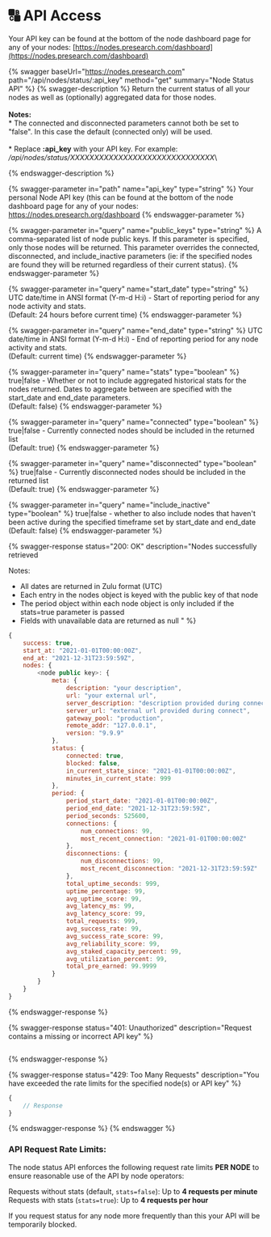 # 🔠 API Access

Your API key can be found at the bottom of the node dashboard page for any of your nodes: [https://nodes.presearch.com/dashboard](https://nodes.presearch.com/dashboard)

{% swagger baseUrl="https://nodes.presearch.com" path="/api/nodes/status/:api_key" method="get" summary="Node Status API" %}
{% swagger-description %}
Return the current status of all your nodes as well as (optionally) aggregated data for those nodes.\
\
**Notes:**\
\* The connected and disconnected parameters cannot both be set to "false".  In this case the default (connected only) will be used.\
\
\* Replace **:api\_key** with your API key. For example: _/api/nodes/status/XXXXXXXXXXXXXXXXXXXXXXXXXXXXXX_\

{% endswagger-description %}

{% swagger-parameter in="path" name="api_key" type="string" %}
Your personal Node API key (this can be found at the bottom of the node dashboard page for any of your nodes: https://nodes.presearch.org/dashboard
{% endswagger-parameter %}

{% swagger-parameter in="query" name="public_keys" type="string" %}
A comma-separated list of node public keys.  If this parameter is specified, only those nodes will be returned.  This parameter overrides the connected, disconnected, and include\_inactive parameters (ie: if the specified nodes are found they will be returned regardless of their current status).
{% endswagger-parameter %}

{% swagger-parameter in="query" name="start_date" type="string" %}
UTC date/time in ANSI format (Y-m-d H:i) - Start of reporting period for any node activity and stats.\
(Default: 24 hours before current time)
{% endswagger-parameter %}

{% swagger-parameter in="query" name="end_date" type="string" %}
UTC date/time in ANSI format (Y-m-d H:i) - End of reporting period for any node activity and stats.\
(Default: current time)
{% endswagger-parameter %}

{% swagger-parameter in="query" name="stats" type="boolean" %}
true|false - Whether or not to include aggregated historical stats for the nodes returned. Dates to aggregate between are specified with the start\_date and end\_date parameters.\
(Default: false)
{% endswagger-parameter %}

{% swagger-parameter in="query" name="connected" type="boolean" %}
true|false - Currently connected nodes should be included in the returned list\
(Default: true)
{% endswagger-parameter %}

{% swagger-parameter in="query" name="disconnected" type="boolean" %}
true|false - Currently disconnected nodes should be included in the returned list\
(Default: true)
{% endswagger-parameter %}

{% swagger-parameter in="query" name="include_inactive" type="boolean" %}
true|false - whether to also include nodes that haven't been active during the specified timeframe set by start\_date and end\_date\
(Default: false)
{% endswagger-parameter %}

{% swagger-response status="200: OK" description="Nodes successfully retrieved

Notes:
* All dates are returned in Zulu format (UTC)
* Each entry in the nodes object is keyed with the public key of that node
* The period object within each node object is only included if the stats=true parameter is passed
* Fields with unavailable data are returned as null
" %}
```javascript
{
    success: true,
    start_at: "2021-01-01T00:00:00Z",
    end_at: "2021-12-31T23:59:59Z",
    nodes: {
        <node public key>: {
            meta: {
                description: "your description",
                url: "your external url",
                server_description: "description provided during connect",
                server_url: "external url provided during connect",
                gateway_pool: "production",
                remote_addr: "127.0.0.1",
                version: "9.9.9"            
            },
            status: {
                connected: true,
                blocked: false,
                in_current_state_since: "2021-01-01T00:00:00Z",
                minutes_in_current_state: 999
            },
            period: {
                period_start_date: "2021-01-01T00:00:00Z",
                period_end_date: "2021-12-31T23:59:59Z",
                period_seconds: 525600,
                connections: {
                    num_connections: 99,
                    most_recent_connection: "2021-01-01T00:00:00Z"
                },
                disconnections: {
                    num_disconnections: 99,
                    most_recent_disconnection: "2021-12-31T23:59:59Z"
                },
                total_uptime_seconds: 999,
                uptime_percentage: 99,
                avg_uptime_score: 99,
                avg_latency_ms: 99,
                avg_latency_score: 99,
                total_requests: 999,
                avg_success_rate: 99,
                avg_success_rate_score: 99,
                avg_reliability_score: 99,
                avg_staked_capacity_percent: 99,
                avg_utilization_percent: 99,
                total_pre_earned: 99.9999
            }
        }
    }
}
```
{% endswagger-response %}

{% swagger-response status="401: Unauthorized" description="Request contains a missing or incorrect API key" %}
```
```
{% endswagger-response %}

{% swagger-response status="429: Too Many Requests" description="You have exceeded the rate limits for the specified node(s) or API key" %}
```javascript
{
    // Response
}
```
{% endswagger-response %}
{% endswagger %}

### API Request Rate Limits:

The node status API enforces the following request rate limits **PER NODE** to ensure reasonable use of the API by node operators:

Requests without stats (default, `stats=false`): Up to **4 requests per minute**\
Requests with stats (`stats=true`): Up to **4 requests per hour**

If you request status for any node more frequently than this your API will be temporarily blocked.
